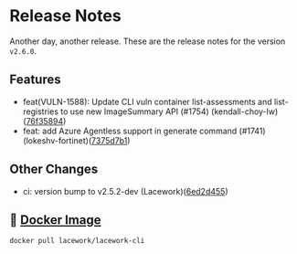 # Release Notes
Another day, another release. These are the release notes for the version `v2.6.0`.

## Features
* feat(VULN-1588): Update CLI vuln container list-assessments and list-registries to use new ImageSummary API (#1754) (kendall-choy-lw)([76f35894](https://github.com/lacework/go-sdk/commit/76f358945d9818a737c392797a8592ed20209e0f))
* feat: add Azure Agentless support in generate command (#1741) (lokeshv-fortinet)([7375d7b1](https://github.com/lacework/go-sdk/commit/7375d7b1b7dad0caea12295cae8858aa4e617a49))
## Other Changes
* ci: version bump to v2.5.2-dev (Lacework)([6ed2d455](https://github.com/lacework/go-sdk/commit/6ed2d45511c2edac4bb5aa2653693d4711fe7157))

## :whale: [Docker Image](https://hub.docker.com/r/lacework/lacework-cli)
```
docker pull lacework/lacework-cli
```

